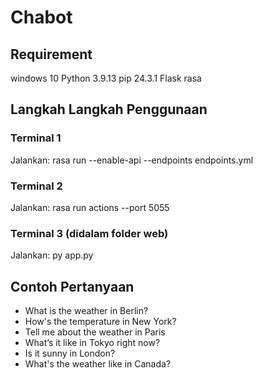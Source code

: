 # Chabot

## Requirement
windows 10
Python 3.9.13
pip 24.3.1
Flask
rasa

## Langkah Langkah Penggunaan

### Terminal 1
Jalankan: rasa run --enable-api --endpoints endpoints.yml
### Terminal 2
Jalankan: rasa run actions --port 5055
### Terminal 3 (didalam folder web)
Jalankan: py app.py

## Contoh Pertanyaan
- What is the weather in Berlin?
- How's the temperature in New York?
- Tell me about the weather in Paris
- What’s it like in Tokyo right now?
- Is it sunny in London?
- What's the weather like in Canada?
